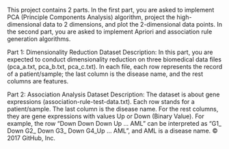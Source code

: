 This project contains 2 parts. In the first part, you are asked to implement PCA (Principle Components Analysis) algorithm, project the high-dimensional data to 2 dimensions, and plot the 2-dimensional data points. In the second part, you are asked to implement Apriori and association rule generation algorithms.

Part 1: Dimensionality Reduction Dataset Description: 
In this part, you are expected to conduct dimensionality reduction on three biomedical data files (pca_a.txt, pca_b.txt, pca_c.txt). In each file, each row represents the record of a patient/sample; the last column is the disease name, and the rest columns are features.

Part 2: Association Analysis Dataset Description: 
The dataset is about gene expressions (association-rule-test-data.txt). Each row stands for a patient/sample. The last column is the disease name. For the rest columns, they are gene expressions with values Up or Down (Binary Value). For example, the row “Down Down Down Up … AML” can be interpreted as “G1_ Down G2_ Down G3_ Down G4_Up … AML”, and AML is a disease name.
© 2017 GitHub, Inc.
